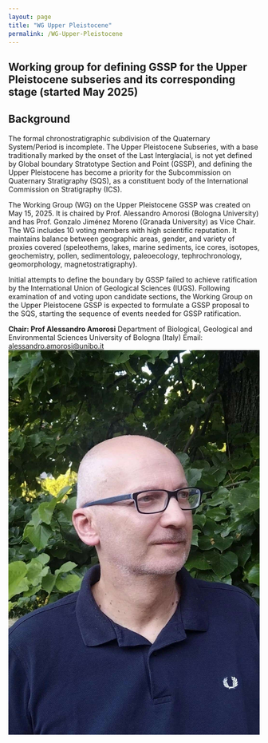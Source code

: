 ```yaml
---
layout: page
title: "WG Upper Pleistocene"
permalink: /WG-Upper-Pleistocene
---
```


## Working group for defining GSSP for the Upper Pleistocene subseries and its corresponding stage (started May 2025) ##

## Background ##
The formal chronostratigraphic subdivision of the Quaternary System/Period is incomplete. The Upper Pleistocene Subseries, with a base traditionally marked by the onset of the Last Interglacial, is not yet defined by Global boundary Stratotype Section and Point (GSSP), and defining the Upper Pleistocene has become a priority for the Subcommission on Quaternary Stratigraphy (SQS), as a constituent body of the International Commission on Stratigraphy (ICS).
 
The Working Group (WG) on the Upper Pleistocene GSSP was created on May 15, 2025. It is chaired by Prof. Alessandro Amorosi (Bologna University) and has Prof. Gonzalo Jiménez Moreno (Granada University) as Vice Chair. The WG includes 10 voting members with high scientific reputation. It maintains balance between geographic areas, gender, and variety of proxies covered (speleothems, lakes, marine sediments, ice cores, isotopes, geochemistry, pollen, sedimentology, paleoecology, tephrochronology, geomorphology, magnetostratigraphy).
 
Initial attempts to define the boundary by GSSP failed to achieve ratification by the International Union of Geological Sciences (IUGS). Following examination of and voting upon candidate sections, the Working Group on the Upper Pleistocene GSSP is expected to formulate a GSSP proposal to the SQS, starting the sequence of events needed for GSSP ratification.

**Chair: Prof Alessandro Amorosi** 
Department of Biological, Geological 
and Environmental Sciences
University of Bologna (Italy)
Email: alessandro.amorosi@unibo.it
<img src="images/Amorosiphoto.jpg" />                             

